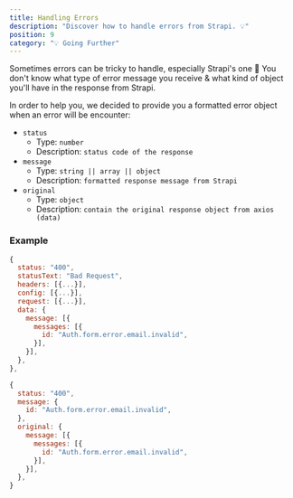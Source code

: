 ```yaml
---
title: Handling Errors
description: "Discover how to handle errors from Strapi. 💡"
position: 9
category: "💡 Going Further"
---
```


Sometimes errors can be tricky to handle, especially Strapi's one 🤔
You don't know what type of error message you receive & what kind of object you'll have in the response from Strapi.


In order to help you, we decided to provide you a formatted error object when an error will be encounter:

- `status`
  - Type: `number`
  - Description: `status code of the response`
- `message`
  - Type: `string || array || object`
  - Description: `formatted response message from Strapi`
- `original`
  - Type: `object`
  - Description: `contain the original response object from axios (data)`

### Example

<d-code-group>
  <d-code-block label="Response" active>

  ```js
  {
    status: "400",
    statusText: "Bad Request",
    headers: [{...}],
    config: [{...}],
    request: [{...}],
    data: {
      message: [{
        messages: [{
          id: "Auth.form.error.email.invalid",
        }],
      }],
    },
  },
  ```

  </d-code-block>
  <d-code-block label="Formatted error">

  ```js
  {
    status: "400",
    message: {
      id: "Auth.form.error.email.invalid",
    },
    original: {
      message: [{
        messages: [{
          id: "Auth.form.error.email.invalid",
        }],
      }],
    },
  }
  ```

  </d-code-block>
</d-code-group>